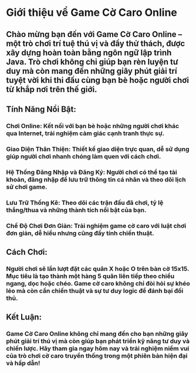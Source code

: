 # Giới thiệu về Game Cờ Caro Online

## Chào mừng bạn đến với Game Cờ Caro Online – một trò chơi trí tuệ thú vị và đầy thử thách, được xây dựng hoàn toàn bằng ngôn ngữ lập trình Java. Trò chơi không chỉ giúp bạn rèn luyện tư duy mà còn mang đến những giây phút giải trí tuyệt vời khi thi đấu cùng bạn bè hoặc người chơi từ khắp nơi trên thế giới.

## Tính Năng Nổi Bật:

### Chơi Online: Kết nối với bạn bè hoặc những người chơi khác qua Internet, trải nghiệm cảm giác cạnh tranh thực sự.

### Giao Diện Thân Thiện: Thiết kế giao diện trực quan, dễ sử dụng giúp người chơi nhanh chóng làm quen với cách chơi.

### Hệ Thống Đăng Nhập và Đăng Ký: Người chơi có thể tạo tài khoản, đăng nhập để lưu trữ thông tin cá nhân và theo dõi lịch sử chơi game.

### Lưu Trữ Thống Kê: Theo dõi các trận đấu đã chơi, tỷ lệ thắng/thua và những thành tích nổi bật của bạn.

### Chế Độ Chơi Đơn Giản: Trải nghiệm game cờ caro với luật chơi đơn giản, dễ hiểu nhưng cũng đầy tính chiến thuật.

## Cách Chơi:

### Người chơi sẽ lần lượt đặt các quân X hoặc O trên bàn cờ 15x15. Mục tiêu là tạo thành một hàng 5 quân liên tiếp theo chiều ngang, dọc hoặc chéo. Game cờ caro không chỉ đòi hỏi sự khéo léo mà còn cần chiến thuật và sự tư duy logic để đánh bại đối thủ.

## Kết Luận:

### Game Cờ Caro Online không chỉ mang đến cho bạn những giây phút giải trí thú vị mà còn giúp bạn phát triển kỹ năng tư duy và chiến lược. Hãy tham gia ngay hôm nay và trải nghiệm niềm vui của trò chơi cờ caro truyền thống trong một phiên bản hiện đại và hấp dẫn!
